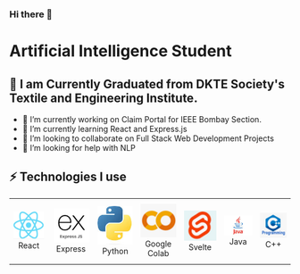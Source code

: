 ### Hi there 👋
# Artificial Intelligence Student
 ## 🔭 I am Currently Graduated from DKTE Society's Textile and Engineering Institute.

- 🔭 I’m currently working on Claim Portal for IEEE Bombay Section.
- 🌱 I’m currently learning React and Express.js
- 👯 I’m looking to collaborate on Full Stack Web Development Projects
- 🤔 I’m looking for help with NLP 

## ⚡ Technologies I use 

<div align="center">
<table align="center">
    <tr>
        <td align="center" width="140" height="112.43">
            <img src="./assests/icons/react.jpg" width="65px"/>
            <br /> React
        </td>
        <td align="center" width="140" height="112.43">
            <img src="./assests/icons/express.jpg" width="65px"/>
            <br /> Express
        </td>
        <td align="center" width="140" height="112.43">
            <img src="./assests/icons/python.jpg" width="65px"/>
            <br /> Python
        </td>
        <td align="center" width="140" height="112.43">
            <img src="./assests/icons/colab.jpg" width="65px"/>
            <br /> Google Colab
        </td>
        <td align="center" width="140" height="112.43">
            <img src="./assests/icons/svelte.jpg" width="65px"/>
            <br /> Svelte
        </td>
        <td align="center" width="140" height="112.43">
            <img src="./assests/icons/java.jpg" width="65px"/>
            <br /> Java
        </td>
        <td align="center" width="140" height="112.43">
            <img src="./assests/icons/cpp.jpg" width="65px"/>
            <br /> C++
        </td>
    </tr>
</table>
</div>
